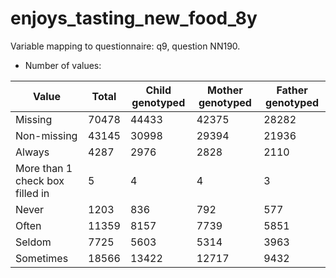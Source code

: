# enjoys_tasting_new_food_8y
Variable mapping to questionnaire: q9, question NN190.
- Number of values:

| Value | Total | Child genotyped | Mother genotyped | Father genotyped |
| ----- | ----- | --------------- | ---------------- | ---------------- |
| Missing | 70478 | 44433 | 42375 | 28282 |
| Non-missing | 43145 | 30998 | 29394 | 21936 |
| Always | 4287 | 2976 | 2828 |2110 |
| More than 1 check box filled in | 5 | 4 | 4 |3 |
| Never | 1203 | 836 | 792 |577 |
| Often | 11359 | 8157 | 7739 |5851 |
| Seldom | 7725 | 5603 | 5314 |3963 |
| Sometimes | 18566 | 13422 | 12717 |9432 |



